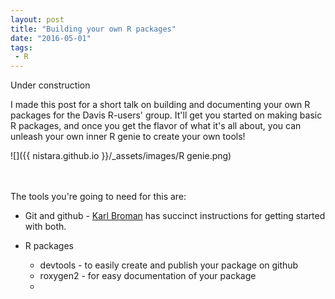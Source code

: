 ```yaml
---
layout: post
title: "Building your own R packages"
date: "2016-05-01"
tags:
 - R
---
```

Under construction

I made this post for a short talk on building and documenting your own R packages for the Davis R-users' group. It'll get you started on making basic R packages, and once you get the flavor of what it's all about, you can unleash your own inner R genie to create your own tools!

![]({{ nistara.github.io }}/_assets/images/R genie.png)

<br><br>
The tools you're going to need for this are:

- Git and github - [Karl Broman](http://kbroman.org/github_tutorial/pages/first_time.html) has succinct instructions for getting started with both. 

- R packages
    * devtools - to easily create and publish your package on github
    * roxygen2 - for easy documentation of your package
    * 